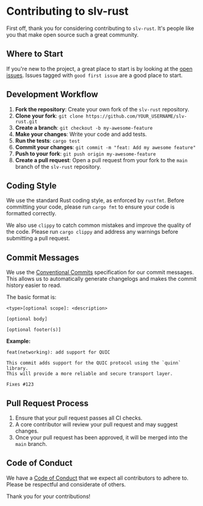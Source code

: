 # Contributing to slv-rust

First off, thank you for considering contributing to `slv-rust`. It's people like you that make open source such a great community.

## Where to Start

If you're new to the project, a great place to start is by looking at the [open issues](https://github.com/jmacdonald404/slv-rust/issues). Issues tagged with `good first issue` are a good place to start.

## Development Workflow

1.  **Fork the repository**: Create your own fork of the `slv-rust` repository.
2.  **Clone your fork**: `git clone https://github.com/YOUR_USERNAME/slv-rust.git`
3.  **Create a branch**: `git checkout -b my-awesome-feature`
4.  **Make your changes**: Write your code and add tests.
5.  **Run the tests**: `cargo test`
6.  **Commit your changes**: `git commit -m "feat: Add my awesome feature"`
7.  **Push to your fork**: `git push origin my-awesome-feature`
8.  **Create a pull request**: Open a pull request from your fork to the `main` branch of the `slv-rust` repository.

## Coding Style

We use the standard Rust coding style, as enforced by `rustfmt`. Before committing your code, please run `cargo fmt` to ensure your code is formatted correctly.

We also use `clippy` to catch common mistakes and improve the quality of the code. Please run `cargo clippy` and address any warnings before submitting a pull request.

## Commit Messages

We use the [Conventional Commits](https://www.conventionalcommits.org/en/v1.0.0/) specification for our commit messages. This allows us to automatically generate changelogs and makes the commit history easier to read.

The basic format is:

```
<type>[optional scope]: <description>

[optional body]

[optional footer(s)]
```

**Example:**

```
feat(networking): add support for QUIC

This commit adds support for the QUIC protocol using the `quinn` library.
This will provide a more reliable and secure transport layer.

Fixes #123
```

## Pull Request Process

1.  Ensure that your pull request passes all CI checks.
2.  A core contributor will review your pull request and may suggest changes.
3.  Once your pull request has been approved, it will be merged into the `main` branch.

## Code of Conduct

We have a [Code of Conduct](CODE_OF_CONDUCT.md) that we expect all contributors to adhere to. Please be respectful and considerate of others.

Thank you for your contributions!
